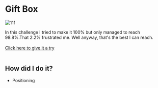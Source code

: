 # Gift Box

![111](https://user-images.githubusercontent.com/40969170/174267561-07bc5493-cbce-478a-b165-f9a74d46e37d.png)

In this challenge I tried to make it 100% but only managed to reach 98.8%.That 2.2% frustrated me. Well anyway, that's the best I can reach.
<br><br>
<a href="https://cssbattle.dev/play/111">Click here to give it a try </a>
<br><br>
## How did I do it?
<ul>
  <li>Positioning</li>
</ul>
